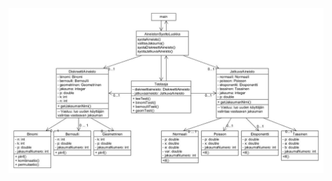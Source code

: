 ![Luokkakaavio](https://raw.githubusercontent.com/lecromine/hypoteesitesti/master/dokumentointi/luokkakaavio2.jpg "luokkakaavio")

